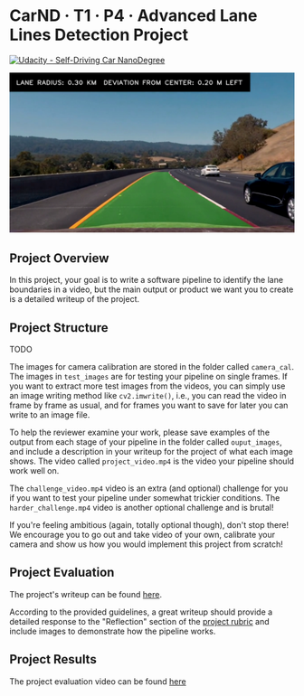 CarND · T1 · P4 · Advanced Lane Lines Detection Project
=======================================================

[![Udacity - Self-Driving Car NanoDegree](https://s3.amazonaws.com/udacity-sdc/github/shield-carnd.svg)](http://www.udacity.com/drive)

<img src="output/images/001 - Example Output.png" width="512" alt="Final result example." />


Project Overview
----------------

In this project, your goal is to write a software pipeline to identify the lane boundaries in a video, but the main output or product we want you to create is a detailed writeup of the project.


Project Structure
-----------------

TODO


The images for camera calibration are stored in the folder called `camera_cal`.  The images in `test_images` are for testing your pipeline on single frames.  If you want to extract more test images from the videos, you can simply use an image writing method like `cv2.imwrite()`, i.e., you can read the video in frame by frame as usual, and for frames you want to save for later you can write to an image file.  

To help the reviewer examine your work, please save examples of the output from each stage of your pipeline in the folder called `ouput_images`, and include a description in your writeup for the project of what each image shows.    The video called `project_video.mp4` is the video your pipeline should work well on.  

The `challenge_video.mp4` video is an extra (and optional) challenge for you if you want to test your pipeline under somewhat trickier conditions.  The `harder_challenge.mp4` video is another optional challenge and is brutal!

If you're feeling ambitious (again, totally optional though), don't stop there!  We encourage you to go out and take video of your own, calibrate your camera and show us how you would implement this project from scratch!


Project Evaluation
------------------

The project's writeup can be found [here](WRITEUP.md).

According to the provided guidelines, a great writeup should provide a detailed response to the "Reflection" section of
the [project rubric](https://review.udacity.com/#!/rubrics/571/view) and include images to demonstrate how the pipeline
works.


Project Results
---------------

The project evaluation video can be found [here](output/videos/004%20-%20Advanced%20Project.mp4)

